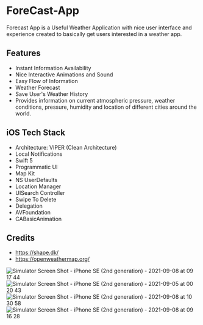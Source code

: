 # ForeCast-App
Forecast App is a Useful Weather Application with nice user interface and experience created to basically get users interested in a weather app.

## Features 
* Instant Information Availability
* Nice Interactive Animations and Sound
* Easy Flow of Information
* Weather Forecast
* Save User's Weather History
* Provides information on current atmospheric pressure, weather conditions, pressure, humidity and location of different cities around the world.

## iOS Tech Stack
* Architecture: VIPER (Clean Architecture)
* Local Notifications
* Swift 5
* Programmatic UI
* Map Kit
* NS UserDefaults
* Location Manager
* UISearch Controller
* Swipe To Delete
* Delegation
* AVFoundation
* CABasicAnimation

## Credits
* https://shape.dk/
* https://openweathermap.org/

![Simulator Screen Shot - iPhone SE (2nd generation) - 2021-09-08 at 09 17 44](https://user-images.githubusercontent.com/25069943/132484191-df579e58-e4da-405f-bb90-d81112e1afb5.png)
![Simulator Screen Shot - iPhone SE (2nd generation) - 2021-09-05 at 00 20 43](https://user-images.githubusercontent.com/25069943/132484289-a509e95b-3e91-4769-a2b5-39a43b2dcf4b.png)
![Simulator Screen Shot - iPhone SE (2nd generation) - 2021-09-08 at 10 30 58](https://user-images.githubusercontent.com/25069943/132484473-75de0133-02b4-4ce1-8285-fa4e3ef1bd45.png)
![Simulator Screen Shot - iPhone SE (2nd generation) - 2021-09-08 at 09 16 28](https://user-images.githubusercontent.com/25069943/132484302-252e9341-9aa8-41fc-8e9e-cfeffc882c38.png)


